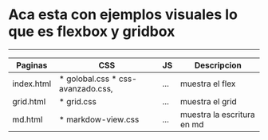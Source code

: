 # Aca esta con ejemplos visuales lo que es flexbox y gridbox
---
| Paginas | CSS | JS | Descripcion |
|--- | --- |--- |--- |
|index.html| * golobal.css  * css-avanzado.css, | ...  | muestra el flex |
|grid.html| * grid.css | ...  | muestra el grid |
|md.html| * markdow-view.css | ...  | muestra la escritura en md |